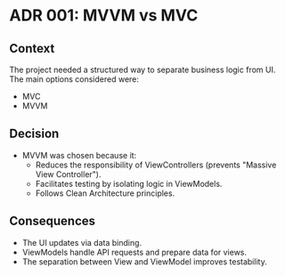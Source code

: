# ADR 001: MVVM vs MVC

## Context
The project needed a structured way to separate business logic from UI.
The main options considered were:
- MVC 
- MVVM 

## Decision
- MVVM was chosen because it:
  - Reduces the responsibility of ViewControllers (prevents "Massive View Controller").
  - Facilitates testing by isolating logic in ViewModels.
  - Follows Clean Architecture principles.

## Consequences
- The UI updates via data binding.
- ViewModels handle API requests and prepare data for views.
- The separation between View and ViewModel improves testability.

